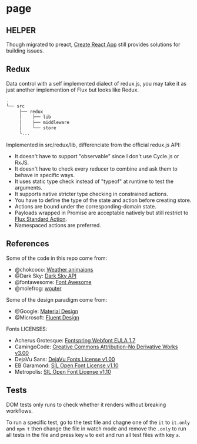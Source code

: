 # page

## HELPER

Though migrated to preact, [Create React App](https://github.com/facebookincubator/create-react-app/blob/master/packages/react-scripts/template/README.md) still provides solutions for building issues.

## Redux

Data control with a self implemented dialect of redux.js, you may take it as just another implemention of Flux but looks like Redux.

```bash
.
└── src
     ├── redux
     │    ├── lib
     │    ├── middleware
     │    └── store
     └...
```

Implemented in src/redux/lib, differenciate from the official redux.js API:

- It doesn't have to support "observable" since I don't use Cycle.js or RxJS.
- It doesn't have to check every reducer to combine and ask them to behave in specific ways.
- It uses static type check instead of "typeof" at runtime to test the arguments.
- It supports native stricter type checking in constrained actions.
- You have to define the type of the state and action before creating store.
- Actions are bound under the corresponding-domain state.
- Payloads wrapped in Promise are acceptable natively but still restrict to [Flux Standard Action](https://github.com/redux-utilities/flux-standard-action).
- Namespaced actions are preferred.

## References

Some of the code in this repo come from:

- @chokcoco: [Weather animaions](http://chokcoco.github.io/magicCss/html/index.html)
- @Dark Sky: [Dark Sky API](https://darksky.net/dev)
- @fontawesome: [Font Awesome](https://fontawesome.com/icons)
- @molefrog: [wouter](https://github.com/molefrog/wouter)

Some of the design paradigm come from:

- @Google: [Material Design](https://material.io/design/#)
- @Microsoft: [Fluent Design](https://docs.microsoft.com/en-us/windows/uwp/design/style/)

Fonts LICENSES:

- Acherus Grotesque: [Fontspring Webfont EULA 1.7](https://www.fontspring.com/lic/zwpbi0u3jq)
- CamingoCode: [Creative Commons Attribution-No Derivative Works v3.00](https://www.fontsquirrel.com/license/camingocode)
- DejaVu Sans: [DejaVu Fonts License v1.00](https://www.fontsquirrel.com/license/dejavu-sans)
- EB Garamond: [SIL Open Font License v1.10](https://www.fontsquirrel.com/license/eb-garamond)
- Metropolis: [SIL Open Font License v1.10](https://www.fontsquirrel.com/license/metropolis)

## Tests

DOM tests only runs to check whether it renders without breaking workflows.

To run a specific test, go to the test file and chagne one of the `it` to `it.only` and `npm t` then change the file in watch mode and remove the `.only` to run all tests in the file and press key `w` to exit and run all test files with key `a`.
